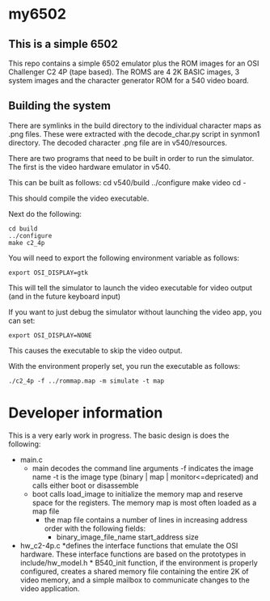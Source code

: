 # my6502 #
## This is a simple 6502 ##
This repo contains a simple 6502 emulator plus the ROM images for an OSI Challenger C2 4P (tape based).
The ROMS are 4 2K BASIC images, 3 system images and the character generator ROM for a 540 video board.

## Building the system ##
There are symlinks in the build directory to the individual character maps as .png files. These were extracted
with the decode_char.py script in synmon1 directory. The decoded character .png file are in v540/resources.

There are two programs that need to be built in order to run the simulator. The first is the video hardware emulator
in v540.

This can be built as follows:
    cd v540/build
    ../configure
    make video
    cd -

This should compile the video executable.

Next do the following:
    
    cd build
    ../configure
    make c2_4p

You will need to export the following environment variable as follows:
    
    export OSI_DISPLAY=gtk

This will tell the simulator to launch the video executable for video output (and in the future keyboard input)

If you want to just debug the simulator without launching the video app, you can set:
    
    export OSI_DISPLAY=NONE

This causes the executable to skip the video output.

With the environment properly set, you run the executable as follows:
    
    ./c2_4p -f ../rommap.map -m simulate -t map

# Developer information #

This is a very early work in progress. The basic design is does the following:
- main.c
    * main decodes the command line arguments -f indicates the image name -t is the image type (binary | map | monitor<=depricated) and calls either boot or disassemble
    * boot calls load_image to initialize the memory map and reserve space for the registers. The memory map is most often loaded as a map file
        * the map file contains a number of lines in increasing address order with the following fields:
            * binary_image_file_name start_address size
- hw_c2-4p.c
    *defines the interface functions that emulate the OSI hardware. These interface functions are based on the prototypes in include/hw_model.h
        * B540_init function, if the environment is properly configured, creates a shared memory file containing the entire 2K of video memory, and  a simple mailbox to communicate changes to the video application.




